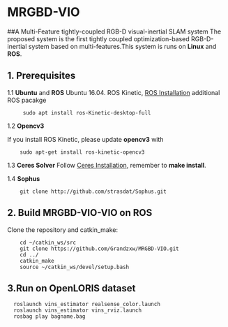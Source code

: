 # MRGBD-VIO
##A Multi-Feature tightly-coupled RGB-D visual-inertial SLAM system
The proposed system is the first tightly coupled optimization-based RGB-D-inertial system based on multi-features.This system is runs on **Linux** and **ROS**.

## 1. Prerequisites
1.1 **Ubuntu** and **ROS**
Ubuntu 16.04. ROS Kinetic, [ROS Installation](http://wiki.ros.org/indigo/Installation/Ubuntu)
additional ROS pacakge

```
	 sudo apt install ros-Kinetic-desktop-full
```

1.2 **Opencv3**

If you install ROS Kinetic, please update **opencv3** with 
```
    sudo apt-get install ros-kinetic-opencv3
```
1.3 **Ceres Solver**
Follow [Ceres Installation](http://ceres-solver.org/installation.html), remember to **make install**.

1.4 **Sophus**
```
    git clone http://github.com/strasdat/Sophus.git
```

## 2. Build MRGBD-VIO-VIO on ROS
Clone the repository and catkin_make:
```
    cd ~/catkin_ws/src
    git clone https://github.com/Grandzxw/MRGBD-VIO.git
    cd ../
    catkin_make
    source ~/catkin_ws/devel/setup.bash
```

## 3.Run on OpenLORIS dataset

```
  roslaunch vins_estimator realsense_color.launch
  roslaunch vins_estimator vins_rviz.launch
  rosbag play bagname.bag
```

